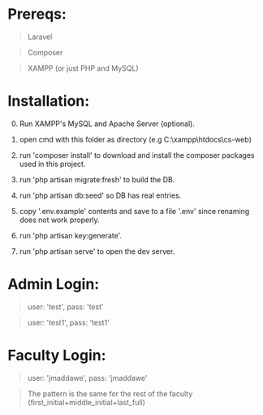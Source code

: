 # Prereqs:

> Laravel

> Composer

> XAMPP (or just PHP and MySQL)

# Installation:
0. Run XAMPP's MySQL and Apache Server (optional).

1. open cmd with this folder as directory (e.g C:\xampp\htdocs\cs-web)

2. run 'composer install' to download and install the composer packages used in this project.

3. run 'php artisan migrate:fresh' to build the DB.

4. run 'php artisan db:seed' so DB has real entries.

5. copy '.env.example' contents and save to a file '.env' since renaming does not work properly.

6. run 'php artisan key:generate'.

7. run 'php artisan serve' to open the dev server.

# Admin Login:

> user: 'test', pass: 'test'

> user: 'test1', pass: 'test1'

# Faculty Login:

> user: 'jmaddawe', pass: 'jmaddawe'

> The pattern is the same for the rest of the faculty (first_initial+middle_initial+last_full)
